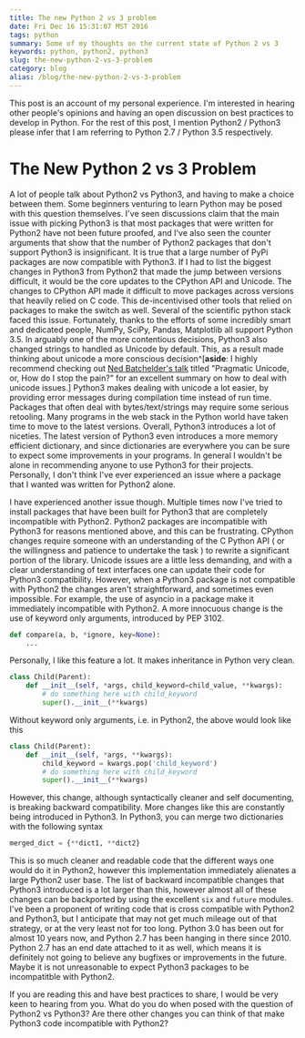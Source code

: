 ```yaml
---
title: The new Python 2 vs 3 problem
date: Fri Dec 16 15:31:07 MST 2016
tags: python
summary: Some of my thoughts on the current state of Python 2 vs 3
keywords: python, python2, python3
slug: the-new-python-2-vs-3-problem
category: blog
alias: /blog/the-new-python-2-vs-3-problem
---
```


This post is an account of my personal experience.
I'm interested in hearing other people's opinions and having an open discussion on best practices to develop in Python.
For the rest of this post, I mention Python2 / Python3 please infer that I am referring to Python 2.7 / Python 3.5 respectively.

# The New Python 2 vs 3 Problem

A lot of people talk about Python2 vs Python3, and having to make a choice between them.
Some beginners venturing to learn Python may be posed with this question themselves.
I've seen discussions claim that the main issue with picking Python3 is that most packages that were written for Python2 have not been future proofed,
and I've also seen the counter arguments that show that the number of Python2 packages that don't support Python3 is insignificant.
It is true that a large number of PyPi packages are now compatible with Python3.
If I had to list the biggest changes in Python3 from Python2 that made the jump between versions difficult, it would be
the core updates to the CPython API and Unicode.
The changes to CPython API made it difficult to move packages across versions that heavily relied on C code.
This de-incentivised other tools that relied on packages to make the switch as well.
Several of the scientific python stack faced this issue.
Fortunately, thanks to the efforts of some incredibly smart and dedicated people, NumPy, SciPy, Pandas, Matplotlib all support Python 3.5.
In arguably one of the more contentious decisions, Python3 also changed strings to handled as Unicode by default. This, as a result made thinking about unicode a more conscious decision^[__aside__: I highly recommend checking out [Ned Batchelder's talk](https://www.youtube.com/watch?v=sgHbC6udIqc) titled "Pragmatic Unicode, or, How do I stop the pain?" for an excellent summary on how to deal with unicode issues.]
Python3 makes dealing with unicode a lot easier, by providing error messages during compilation time instead of run time.
Packages that often deal with bytes/text/strings may require some serious retooling.
Many programs in the web stack in the Python world have taken time to move to the latest versions.
Overall, Python3 introduces a lot of niceties.
The latest version of Python3 even introduces a more memory efficient dictionary, and since dictionaries are everywhere you can be sure to expect some improvements in your programs.
In general I wouldn't be alone in recommending anyone to use Python3 for their projects.
Personally, I don't think I've ever experienced an issue where a package that I wanted was written for Python2 alone.

I have experienced another issue though.
Multiple times now I've tried to install packages that have been built for Python3 that are completely incompatible with Python2.
Python2 packages are incompatible with Python3 for reasons mentioned above, and this can be frustrating.
CPython changes require someone with an understanding of the C Python API ( or the willingness and patience to undertake the task ) to rewrite a significant portion of the library.
Unicode issues are a little less demanding, and with a clear understanding of text interfaces one can update their code for Python3 compatibility.
However, when a Python3 package is not compatible with Python2 the changes aren't straightforward, and sometimes even impossible.
For example, the use of asyncio in a package make it immediately incompatible with Python2.
A more innocuous change is the use of keyword only arguments, introduced by PEP 3102.


```python
def compare(a, b, *ignore, key=None):
    ...
```

Personally, I like this feature a lot.
It makes inheritance in Python very clean.

```python
class Child(Parent):
    def __init__(self, *args, child_keyword=child_value, **kwargs):
        # do something here with child_keyword
        super().__init__(**kwargs)
```

Without keyword only arguments, i.e. in Python2, the above would look like this

```python
class Child(Parent):
    def __init__(self, *args, **kwargs):
        child_keyword = kwargs.pop('child_keyword')
        # do something here with child_keyword
        super().__init__(**kwargs)
```

However, this change, although syntactically cleaner and self documenting, is breaking backward compatibility.
More changes like this are constantly being introduced in Python3.
In Python3, you can merge two dictionaries with the following syntax

```python
merged_dict = {**dict1, **dict2}
```

This is so much cleaner and readable code that the different ways one would do it in Python2, however this implementation immediately alienates a large Python2 user base.
The list of backward incompatible changes that Python3 introduced is a lot larger than this, however almost all of these changes can be backported by using the excellent `six` and `future` modules.
I've been a proponent of writing code that is cross compatible with Python2 and Python3, but I anticipate that may not get much mileage out of that strategy, or at the very least not for too long.
Python 3.0 has been out for almost 10 years now, and Python 2.7 has been hanging in there since 2010.
Python 2.7 has an end date attached to it as well, which means it is definitely not going to believe any bugfixes or improvements in the future.
Maybe it is not unreasonable to expect Python3 packages to be incompatitble with Python2.

If you are reading this and have best practices to share, I would be very keen to hearing from you.
What do you do when posed with the question of Python2 vs Python3?
Are there other changes you can think of that make Python3 code incompatible with Python2?




